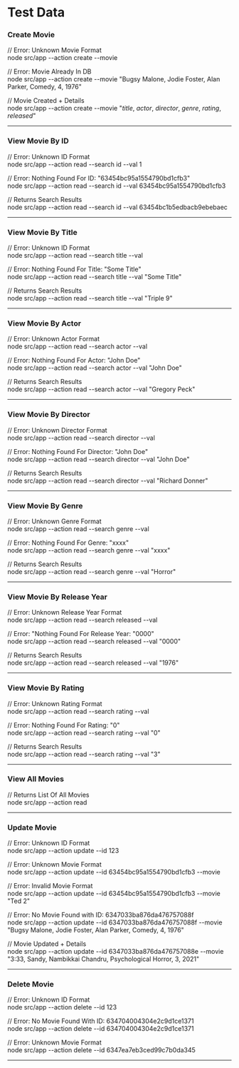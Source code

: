 # Test Data

### Create Movie

// Error: Unknown Movie Format\
node src/app --action create --movie

// Error: Movie Already In DB\
node src/app --action create --movie "Bugsy Malone, Jodie Foster, Alan Parker, Comedy, 4, 1976"

// Movie Created + Details\
node src/app --action create --movie "_title_, _actor_, _director_, _genre_, _rating_, _released_"

---

### View Movie By ID

// Error: Unknown ID Format\
node src/app --action read --search id --val 1

// Error: Nothing Found For ID: "63454bc95a1554790bd1cfb3"\
node src/app --action read --search id --val 63454bc95a1554790bd1cfb3

// Returns Search Results\
node src/app --action read --search id --val 63454bc1b5edbacb9ebebaec

---

### View Movie By Title

// Error: Unknown ID Format\
node src/app --action read --search title --val

// Error: Nothing Found For Title: "Some Title"\
node src/app --action read --search title --val "Some Title"

// Returns Search Results\
node src/app --action read --search title --val "Triple 9"

---

### View Movie By Actor

// Error: Unknown Actor Format\
node src/app --action read --search actor --val

// Error: Nothing Found For Actor: "John Doe"\
node src/app --action read --search actor --val "John Doe"

// Returns Search Results\
node src/app --action read --search actor --val "Gregory Peck"

---

### View Movie By Director

// Error: Unknown Director Format\
node src/app --action read --search director --val

// Error: Nothing Found For Director: "John Doe"\
node src/app --action read --search director --val "John Doe"

// Returns Search Results\
node src/app --action read --search director --val "Richard Donner"

---

### View Movie By Genre

// Error: Unknown Genre Format\
node src/app --action read --search genre --val

// Error: Nothing Found For Genre: "xxxx"\
node src/app --action read --search genre --val "xxxx"

// Returns Search Results\
node src/app --action read --search genre --val "Horror"

---

### View Movie By Release Year

// Error: Unknown Release Year Format\
node src/app --action read --search released --val

// Error: "Nothing Found For Release Year: "0000"\
node src/app --action read --search released --val "0000"

// Returns Search Results\
node src/app --action read --search released --val "1976"

---

### View Movie By Rating

// Error: Unknown Rating Format\
node src/app --action read --search rating --val

// Error: Nothing Found For Rating: "0"\
node src/app --action read --search rating --val "0"

// Returns Search Results\
node src/app --action read --search rating --val "3"

---

### View All Movies

// Returns List Of All Movies\
node src/app --action read

---

### Update Movie

// Error: Unknown ID Format\
node src/app --action update --id 123

// Error: Unknown Movie Format\
node src/app --action update --id 63454bc95a1554790bd1cfb3 --movie

// Error: Invalid Movie Format\
node src/app --action update --id 63454bc95a1554790bd1cfb3 --movie "Ted 2"

// Error: No Movie Found with ID: 6347033ba876da476757088f\
node src/app --action update --id 6347033ba876da476757088f --movie "Bugsy Malone, Jodie Foster, Alan Parker, Comedy, 4, 1976"

// Movie Updated + Details\
node src/app --action update --id 6347033ba876da476757088e --movie "3:33, Sandy, Nambikkai Chandru, Psychological Horror, 3, 2021"

---

### Delete Movie

// Error: Unknown ID Format\
node src/app --action delete --id 123

// Error: No Movie Found With ID: 634704004304e2c9d1ce1371\
node src/app --action delete --id 634704004304e2c9d1ce1371

// Error: Unknown Movie Format\
node src/app --action delete --id 6347ea7eb3ced99c7b0da345

---
